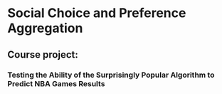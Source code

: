 # Social Choice and Preference Aggregation
## Course project:
### Testing the Ability of the Surprisingly Popular Algorithm to Predict NBA Games Results
